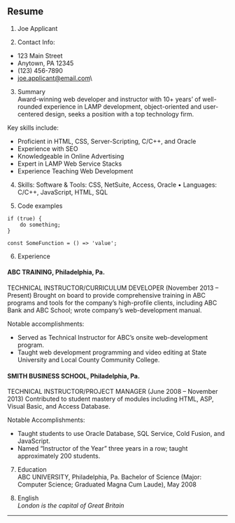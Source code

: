 ## Resume

1. Joe Applicant

2. Contact Info: 
* 123 Main Street
* Anytown, PA 12345
* (123) 456-7890
* joe.applicant@email.com\

3. Summary\
Award-winning web developer and instructor with 10+ years’ of well-rounded experience in LAMP development, object-oriented and user-centered design, seeks a position with a top technology firm.

Key skills include:

* Proficient in HTML, CSS, Server-Scripting, C/C++, and Oracle
* Experience with SEO
* Knowledgeable in Online Advertising
* Expert in LAMP Web Service Stacks
* Experience Teaching Web Development

4. Skills:
Software & Tools: CSS, NetSuite, Access, Oracle • Languages: C/C++, JavaScript, HTML, SQL

5. Code examples 
```
if (true) {
    do something;
}
```

```
const SomeFunction = () => 'value';
```

6. Experience 
#### ABC TRAINING, Philadelphia, Pa.
TECHNICAL INSTRUCTOR/CURRICULUM DEVELOPER (November 2013 – Present)
Brought on board to provide comprehensive training in ABC programs and tools for the company’s high-profile clients, including ABC Bank and ABC School; wrote company’s web-development manual.

Notable accomplishments:

* Served as Technical Instructor for ABC’s onsite web-development program.
* Taught web development programming and video editing at State University and Local County Community College.

#### SMITH BUSINESS SCHOOL, Philadelphia, Pa.
TECHNICAL INSTRUCTOR/PROJECT MANAGER (June 2008 – November 2013)
Contributed to student mastery of modules including HTML, ASP, Visual Basic, and Access Database.

Notable Accomplishments:

* Taught students to use Oracle Database, SQL Service, Cold Fusion, and JavaScript.
* Named “Instructor of the Year” three years in a row; taught approximately 200 students.

7. Education\
ABC UNIVERSITY, Philadelphia, Pa.
Bachelor of Science (Major: Computer Science; Graduated Magna Cum Laude), May 2008

8. English\
*London is the capital of Great Britain*

*** 